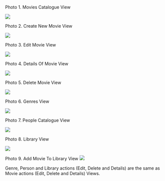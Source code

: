 Photo 1. Movies Catalogue View
 
 ![](https://scontent.fskp4-2.fna.fbcdn.net/v/t39.30808-6/283024630_4978581295602745_6894846159908182_n.jpg?_nc_cat=100&ccb=1-7&_nc_sid=0debeb&_nc_ohc=2S8yYO8cHhAAX9DVYZW&_nc_ht=scontent.fskp4-2.fna&oh=00_AT_hSpx94KnexgaAjijf8sdC1wlHPrnDC-b2VhRIPuOVDQ&oe=628C1AFB)
 
Photo 2. Create New Movie View

 ![](https://scontent.fskp4-2.fna.fbcdn.net/v/t39.30808-6/283179138_4978581138936094_7205294951850181341_n.jpg?_nc_cat=109&ccb=1-7&_nc_sid=0debeb&_nc_ohc=mF6wLfW2J8sAX_05xhV&tn=4tpyp--dBprw0Xg2&_nc_ht=scontent.fskp4-2.fna&oh=00_AT-10kVKh3gWB8drcNHe_7qzo7xqUf6scd7K9dQzobs1aw&oe=628B5EF0)

Photo 3. Edit Movie View

 ![](https://scontent.fskp4-2.fna.fbcdn.net/v/t39.30808-6/283003098_4978581105602764_3908140094824032542_n.jpg?_nc_cat=110&ccb=1-7&_nc_sid=0debeb&_nc_ohc=z9mnKpF_TMoAX-kGfCV&_nc_ht=scontent.fskp4-2.fna&oh=00_AT_FPeSPcskStrRFAxHe0Yn18xS7ffpIkTtrfovCo_cxUg&oe=628C0450)
 
Photo 4. Details Of Movie View

 ![](https://scontent.fskp4-1.fna.fbcdn.net/v/t39.30808-6/283019382_4978581108936097_7732169029139093476_n.jpg?_nc_cat=105&ccb=1-7&_nc_sid=0debeb&_nc_ohc=OMLjCfGbk_0AX_dhebT&tn=4tpyp--dBprw0Xg2&_nc_ht=scontent.fskp4-1.fna&oh=00_AT9ln50Zs50YcGO5g6WsIDe0RU4p3jU5_zw3RWdd_XhG5Q&oe=628C79FB)
 
Photo 5. Delete Movie View

 ![](https://scontent.fskp4-1.fna.fbcdn.net/v/t39.30808-6/283261955_4978581175602757_6153697330210144699_n.jpg?_nc_cat=107&ccb=1-7&_nc_sid=0debeb&_nc_ohc=6g4Ncf0amycAX9aR7Ic&_nc_ht=scontent.fskp4-1.fna&oh=00_AT_2-RDrgcy2HAPkwqr-QlwqbWZu1a7IwNeG7Jb_Ws1QzA&oe=628BEF7B)
 
Photo 6. Genres View

 ![](https://scontent.fskp4-2.fna.fbcdn.net/v/t39.30808-6/283024507_4978581192269422_1644544997476322854_n.jpg?_nc_cat=108&ccb=1-7&_nc_sid=0debeb&_nc_ohc=40Zs29UyNfYAX9VWS-r&_nc_ht=scontent.fskp4-2.fna&oh=00_AT-lfoIM70qHvi8ebWAyCr7LXyaOztE1YQ1tnpFo75HjHA&oe=628B1654)
 
Photo 7. People Catalogue View

 ![](https://scontent.fskp4-2.fna.fbcdn.net/v/t39.30808-6/283031334_4978581215602753_7642031212869936252_n.jpg?_nc_cat=100&ccb=1-7&_nc_sid=0debeb&_nc_ohc=8KiQ5U1dhIgAX-XjxD1&_nc_oc=AQnU3VaxzjM1unUCBlzvZUDfCGYzqvdmk2d1P1ViugLSNLOTLwYeDigpkaY5IiTo8vs&_nc_ht=scontent.fskp4-2.fna&oh=00_AT8YhAzfQv82xvYdipVAn5qxR8oGcnkF9ehr_cNFAqPTCg&oe=628B106A)

Photo 8. Library View

 ![](https://scontent.fskp4-2.fna.fbcdn.net/v/t39.30808-6/283029240_4978613415599533_3751637865557048876_n.jpg?_nc_cat=110&ccb=1-7&_nc_sid=0debeb&_nc_ohc=n931O6QcNM8AX_ld2zd&tn=4tpyp--dBprw0Xg2&_nc_ht=scontent.fskp4-2.fna&oh=00_AT_0af64nHLtrKJyBXFKOwRgbu89hG1AhlZ9wpERPM8Klw&oe=628AC820)
 
Photo 9. Add Movie To Library View
![](https://scontent.fskp4-1.fna.fbcdn.net/v/t39.30808-6/283094092_4978613425599532_585204807554881893_n.jpg?_nc_cat=107&ccb=1-7&_nc_sid=0debeb&_nc_ohc=5X4q2ySdhOUAX8CuwKL&_nc_ht=scontent.fskp4-1.fna&oh=00_AT9wbyxHztNm1QdE9evfnGBDtsV6TvpEk68PgrbONwOc0A&oe=628B4B99)

Genre, Person and Library actions (Edit, Delete and Details) are the same as Movie actions (Edit, Delete and Details) Views.
